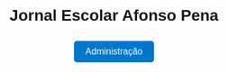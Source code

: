 <!DOCTYPE html>
<html lang="pt-BR">
<head>
  <meta charset="UTF-8" />
  <meta name="viewport" content="width=device-width, initial-scale=1" />
  <title>Jornal Escolar Afonso Pena</title>
  <link rel="icon" href="https://i.postimg.cc/HxG8Mxm5/logo-afonso.png" type="image/png" />
  <style>
    body {
      font-family: Arial, sans-serif;
      background-image: url('https://i.postimg.cc/bdLKtX07/Captura-de-tela-2025-07-05-201915.png');
      background-repeat: no-repeat;
      background-size: cover;
      background-position: center center;
      background-attachment: fixed;
      margin: 0;
      padding: 0;
      text-align: center;
      min-height: 100vh;
    }

    header {
      background-color: transparent;
      color: black;
      padding: 20px;
    }

    .site-content, .login-box, .admin-panel {
      display: none;
      margin-top: 30px;
    }

    .active {
      display: block;
    }

    .noticia {
      background: white;
      margin: 20px auto;
      padding: 20px;
      border-radius: 10px;
      width: 80%;
      max-width: 600px;
      box-shadow: 0 0 10px rgba(0,0,0,0.1);
      text-align: left;
      position: relative;
    }

    .noticia h2 {
      cursor: pointer;
      margin: 0;
    }

    .conteudo {
      display: none;
      margin-top: 10px;
    }

    input, textarea {
      padding: 10px;
      margin: 10px auto;
      display: block;
      width: 80%;
      max-width: 400px;
      font-size: 16px;
    }

    button {
      padding: 10px 20px;
      margin: 10px 5px;
      border: none;
      background-color: #0077cc;
      color: white;
      border-radius: 5px;
      cursor: pointer;
      font-size: 16px;
    }

    textarea {
      resize: vertical;
    }

    #formNoticia {
      margin-top: 20px;
      display: none;
    }

    .acoes {
      display: flex;
      flex-wrap: wrap;
      justify-content: flex-end;
      gap: 10px;
      margin-top: 10px;
    }

    .btn-acao {
      background: transparent;
      border: none;
      font-size: 20px;
      cursor: pointer;
      color: #555;
      transition: color 0.3s;
    }

    .btn-acao:hover {
      color: #0077cc;
    }

    .imagem-comunicado {
      width: 100%;
      border-radius: 10px;
      margin-top: 10px;
    }
  </style>
</head>
<body>
  <header>
    <h1>Jornal Escolar Afonso Pena</h1>
    <button onclick="mostrarLogin()">Administração</button>
  </header>

  <div class="site-content active" id="siteContent"></div>

  <div class="login-box" id="loginBox">
    <h2>Login do Administrador</h2>
    <input type="password" id="senha" placeholder="Digite a senha" />
    <button onclick="verificarSenha()">Entrar</button>
    <p id="erro" style="color:red;"></p>
  </div>

  <div class="admin-panel" id="adminPanel">
    <h2>Painel do Administrador</h2>
    <button onclick="mostrarFormulario()">+ Nova Notícia</button>
    <button onclick="sair()">Sair</button>

    <form id="formNoticia" onsubmit="criarOuEditarNoticia(event)">
      <input type="text" id="titulo" placeholder="Título da notícia" required />
      <textarea id="conteudo" placeholder="Conteúdo da notícia" rows="5" required></textarea>
      <input type="hidden" id="indiceEditar" />
      <button type="submit">Salvar</button>
    </form>
  </div>

  <script type="module">
    import { initializeApp } from "https://www.gstatic.com/firebasejs/10.12.0/firebase-app.js";
    import { getDatabase, ref, push, onValue, remove, update } from "https://www.gstatic.com/firebasejs/10.12.0/firebase-database.js";

    const firebaseConfig = {
      apiKey: "AIzaSyBDxkdw7NOy706HCI159oO_o05LGI6dg5c",
      authDomain: "jornal-escolar-7f8e6.firebaseapp.com",
      databaseURL: "https://jornal-escolar-7f8e6-default-rtdb.firebaseio.com",
      projectId: "jornal-escolar-7f8e6",
      storageBucket: "jornal-escolar-7f8e6.appspot.com",
      messagingSenderId: "583101705398",
      appId: "1:583101705398:web:05e70f99042ea8ac5a0a17",
      measurementId: "G-PPKYRDFMC1"
    };

    const app = initializeApp(firebaseConfig);
    const db = getDatabase(app);

    let modoAdmin = false;
    let noticias = {};

    window.mostrarLogin = function () {
      document.getElementById('loginBox').classList.add('active');
      document.getElementById('siteContent').classList.remove('active');
      document.getElementById('adminPanel').classList.remove('active');
    }

    window.verificarSenha = function () {
      const senha = document.getElementById('senha').value;
      if (senha === "escola afonso pena 123455") {
        modoAdmin = true;
        document.getElementById('loginBox').classList.remove('active');
        document.getElementById('adminPanel').classList.add('active');
        document.getElementById('siteContent').classList.add('active');
      } else {
        document.getElementById('erro').textContent = "Senha incorreta!";
      }
    }

    window.mostrarFormulario = function (id = null) {
      const form = document.getElementById('formNoticia');
      if (id) {
        document.getElementById('titulo').value = noticias[id].titulo;
        document.getElementById('conteudo').value = noticias[id].conteudo;
        document.getElementById('indiceEditar').value = id;
      } else {
        form.reset();
        document.getElementById('indiceEditar').value = "";
      }
      form.style.display = 'block';
    }

    window.criarOuEditarNoticia = function (event) {
      event.preventDefault();
      const titulo = document.getElementById('titulo').value.trim();
      const conteudo = document.getElementById('conteudo').value.trim();
      const id = document.getElementById('indiceEditar').value;

      if (!titulo || !conteudo) {
        alert("Preencha todos os campos!");
        return;
      }

      if (id) {
        update(ref(db, 'noticias/' + id), { titulo, conteudo });
      } else {
        push(ref(db, 'noticias'), { titulo, conteudo });
      }

      document.getElementById('formNoticia').reset();
      document.getElementById('formNoticia').style.display = 'none';
    }

    window.alternarConteudo = function (elemento) {
      const conteudo = elemento.nextElementSibling;
      conteudo.style.display = conteudo.style.display === 'block' ? 'none' : 'block';
    }

    window.apagarNoticia = function (id) {
      if (confirm("Deseja apagar esta notícia?")) {
        remove(ref(db, 'noticias/' + id));
      }
    }

    window.sair = function () {
      modoAdmin = false;
      document.getElementById('adminPanel').classList.remove('active');
    }

    function atualizarNoticiasNaTela(snapshot) {
      const container = document.getElementById('siteContent');
      container.innerHTML = "";
      noticias = snapshot.val() || {};

      for (const id in noticias) {
        const noticia = noticias[id];

        const div = document.createElement('div');
        div.className = 'noticia';

        const tituloStyle = noticia.imagemTitulo ? `
          background-image: url('${noticia.imagemTitulo}');
          background-size: cover;
          background-position: center;
          color: white;
          padding: 20px;
          border-radius: 10px;
          text-shadow: 1px 1px 4px rgba(0,0,0,0.8);
        ` : '';

        let html = `
          <h2 onclick="alternarConteudo(this)" style="${tituloStyle}">${noticia.titulo}</h2>
          <div class="conteudo">
            ${noticia.imagemConteudo ? `<img src="${noticia.imagemConteudo}" class="imagem-comunicado" alt="Imagem do comunicado">` : ''}
            <p>${noticia.conteudo}</p>
          </div>
        `;

        div.innerHTML = html;

        if (modoAdmin) {
          const acoesDiv = document.createElement('div');
          acoesDiv.className = 'acoes';

          const btnEditar = document.createElement('button');
          btnEditar.innerHTML = "✏️";
          btnEditar.className = "btn-acao";
          btnEditar.title = "Editar notícia";
          btnEditar.onclick = () => mostrarFormulario(id);

          const btnExcluir = document.createElement('button');
          btnExcluir.innerHTML = "🗑️";
          btnExcluir.className = "btn-acao";
          btnExcluir.title = "Excluir notícia";
          btnExcluir.onclick = () => apagarNoticia(id);

          const btnImagemTitulo = document.createElement('button');
          btnImagemTitulo.innerHTML = "📷";
          btnImagemTitulo.className = "btn-acao";
          btnImagemTitulo.title = "Imagem no título";
          btnImagemTitulo.onclick = () => {
            const url = prompt("Cole o link da imagem de fundo do título (ou deixe em branco para remover):", noticia.imagemTitulo || "");
            if (url !== null) {
              update(ref(db, 'noticias/' + id), { imagemTitulo: url.trim() });
            }
          };

          const btnImagemConteudo = document.createElement('button');
          btnImagemConteudo.innerHTML = "🖼️";
          btnImagemConteudo.className = "btn-acao";
          btnImagemConteudo.title = "Imagem no comunicado";
          btnImagemConteudo.onclick = () => {
            const url = prompt("Cole o link da imagem do comunicado (ou deixe em branco para remover):", noticia.imagemConteudo || "");
            if (url !== null) {
              update(ref(db, 'noticias/' + id), { imagemConteudo: url.trim() });
            }
          };

          acoesDiv.appendChild(btnEditar);
          acoesDiv.appendChild(btnExcluir);
          acoesDiv.appendChild(btnImagemTitulo);
          acoesDiv.appendChild(btnImagemConteudo);
          div.appendChild(acoesDiv);
        }

        container.appendChild(div);
      }
    }

    onValue(ref(db, 'noticias'), atualizarNoticiasNaTela);
  </script>
</body>
</html>
